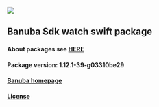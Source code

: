 [![](https://www.banuba.com/hubfs/Banuba_November2018/Images/Banuba%20SDK.png)](https://docs.banuba.com/face-ar-sdk-v1/ios/ios_overview)

## Banuba Sdk watch swift package

#### About packages see [HERE](https://docs.banuba.com/face-ar-sdk-v1/ios/ios_packages)

#### Package version: **1.12.1-39-g03310be29**

#### **[Banuba homepage](https://banuba.com)**

#### **[License](https://www.banuba.com/terms)**
